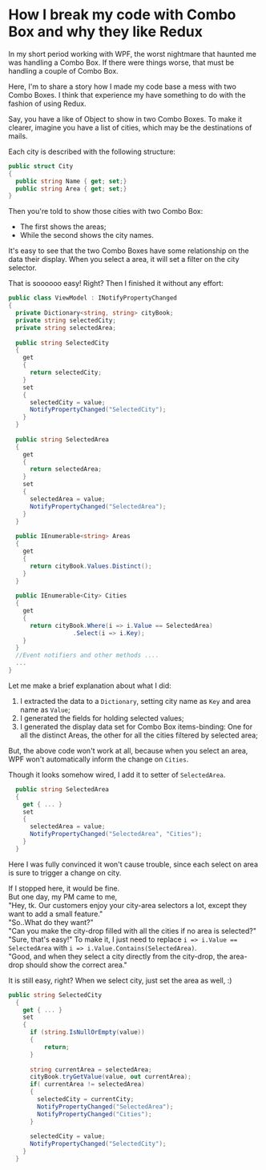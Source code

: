# How I break my code with Combo Box and why they like Redux

In my short period working with WPF,
the worst nightmare that haunted me was handling a Combo Box.
If there were things worse, that must be handling a couple of Combo Box.

Here, I'm to share a story how I made my code base a mess with two Combo Boxes. 
 I think that experience my have something to do with the fashion of using Redux.

Say, you have a like of Object to show in two Combo Boxes.
To make it clearer, imagine you have a list of cities, 
 which may be the destinations of mails.

Each city is described with the following structure:
```csharp
public struct City
{
  public string Name { get; set;}
  public string Area { get; set;}
}
```

Then you're told to show those cities with two Combo Box:
 - The first shows the areas;
 - While the second shows the city names.

It's easy to see that the two Combo Boxes have some relationship on the data their display.
When you select a area, it will set a filter on the city selector.

That is soooooo easy! Right? 
Then I finished it without any effort:

```csharp
public class ViewModel : INotifyPropertyChanged
{
  private Dictionary<string, string> cityBook;
  private string selectedCity;
  private string selectedArea;
  
  public string SelectedCity
  {
    get 
    {
      return selectedCity;
    }
    set
    {
      selectedCity = value;
      NotifyPropertyChanged("SelectedCity");
    }
  }
  
  public string SelectedArea
  {
    get
    {
      return selectedArea;
    }
    set
    {
      selectedArea = value;
      NotifyPropertyChanged("SelectedArea");
    }
  }
    
  public IEnumerable<string> Areas
  {
    get 
    {
      return cityBook.Values.Distinct();
    }
  }
  
  public IEnumerable<City> Cities
  {
    get
    {
      return cityBook.Where(i => i.Value == SelectedArea)
                  .Select(i => i.Key);
    }
  }
  //Event notifiers and other methods ....
  ...
}
```
Let me make a brief explanation about what I did:
 1. I extracted the data to a `Dictionary`, setting city name as `Key` and area name as `Value`;
 2. I generated the fields for holding selected values;
 3. I generated the display data set for Combo Box items-binding: 
    One for all the distinct Areas, the other for all the cities filtered by selected area;
    
But, the above code won't work at all, 
because when you select an area, WPF won't automatically inform the change on `Cities`.

Though it looks somehow wired, I add it to setter of `SelectedArea`.
```csharp
  public string SelectedArea
  {
    get { ... }
    set
    {
      selectedArea = value;
      NotifyPropertyChanged("SelectedArea", "Cities");
    }
  }
```
Here I was fully convinced it won't cause trouble, since each select on area is sure to trigger a change on city.

If I stopped here, it would be fine.  
But one day, my PM came to me,  
 "Hey, tk. Our customers enjoy your city-area selectors a lot, except they want to add a small feature."  
 "So..What do they want?"  
 "Can you make the city-drop filled with all the cities if no area is selected?"  
 "Sure, that's easy!" 
 To make it, I just need to replace `i => i.Value == SelectedArea` with `i => i.Value.Contains(SelectedArea)`.  
 "Good, and when they select a city directly from the city-drop, the area-drop should show the correct area."
 
It is still easy, right?
When we select city, just set the area as well, :)

```csharp
public string SelectedCity
  {
    get { ... }
    set
    {
      if (string.IsNullOrEmpty(value))
      {
          return;
      }
      
      string currentArea = selectedArea;
      cityBook.tryGetValue(value, out currentArea);
      if( currentArea != selectedArea)
      {
        selectedCity = currentCity;
        NotifyPropertyChanged("SelectedArea");
        NotifyPropertyChanged("Cities");
      }
      
      selectedCity = value;
      NotifyPropertyChanged("SelectedCity");
    }
  }
```
